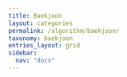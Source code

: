 ```yaml
---
title: Baekjoon
layout: categories
permalink: /algorithm/baekjoon/
taxonomy: baekjoon
entries_layout: grid
sidebar:
  nav: "docs"
---
```

